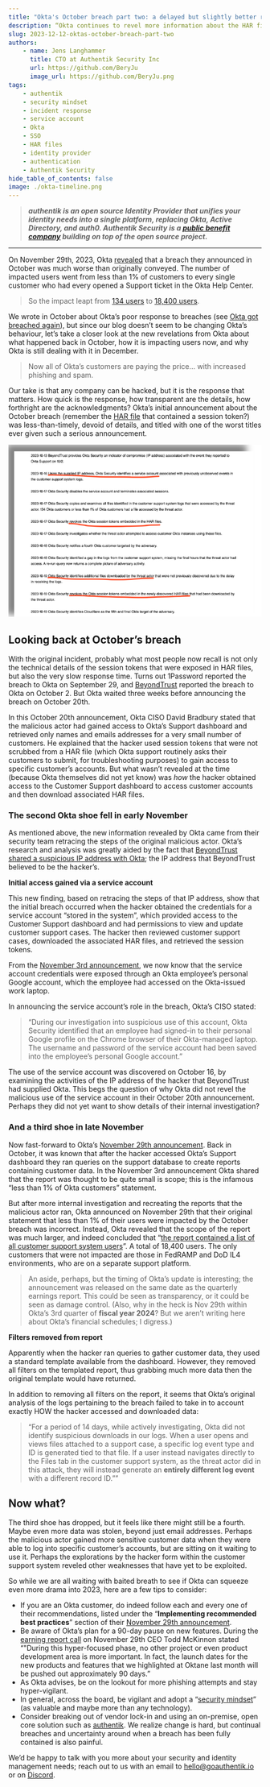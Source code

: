 ```yaml
---
title: "Okta's October breach part two: a delayed but slightly better response"
description: “Okta continues to revel more information about the HAR files breach first revealed in October; now we know that a service account was involved, and 100% of their customer support users were impacted.”
slug: 2023-12-12-oktas-october-breach-part-two
authors:
    - name: Jens Langhammer
      title: CTO at Authentik Security Inc
      url: https://github.com/BeryJu
      image_url: https://github.com/BeryJu.png
tags:
    - authentik
    - security mindset
    - incident response
    - service account
    - Okta
    - SSO
    - HAR files
    - identity provider
    - authentication
    - Authentik Security
hide_table_of_contents: false
image: ./okta-timeline.png
---
```


> **_authentik is an open source Identity Provider that unifies your identity needs into a single platform, replacing Okta, Active Directory, and auth0. Authentik Security is a [public benefit company](https://github.com/OpenCoreVentures/ocv-public-benefit-company/blob/main/ocv-public-benefit-company-charter.md) building on top of the open source project._**

---

On November 29th, 2023, Okta [revealed](https://sec.okta.com/harfiles) that a breach they announced in October was much worse than originally conveyed. The number of impacted users went from less than 1% of customers to every single customer who had every opened a Support ticket in the Okta Help Center.

> So the impact leapt from [134 users](https://sec.okta.com/articles/2023/11/unauthorized-access-oktas-support-case-management-system-root-cause) to [18,400 users](https://www.beyondtrust.com/blog/entry/okta-support-unit-breach-update).

We wrote in October about Okta’s poor response to breaches (see [Okta got breached again](https://goauthentik.io/blog/2023-10-23-another-okta-breach)), but since our blog doesn’t seem to be changing Okta’s behaviour, let’s take a closer look at the new revelations from Okta about what happened back in October, how it is impacting users now, and why Okta is still dealing with it in December.

> Now all of Okta’s customers are paying the price… with increased phishing and spam.

Our take is that any company can be hacked, but it is the response that matters. How quick is the response, how transparent are the details, how forthright are the acknowledgments? Okta’s initial announcement about the October breach (remember the [HAR file](https://goauthentik.io/blog/2023-10-23-another-okta-breach) that contained a session token?) was less-than-timely, devoid of details, and titled with one of the worst titles ever given such a serious announcement.

![screenshot of the timeline that Okta published](./okta-timeline.png)

<!--truncate-->

## Looking back at October’s breach

With the original incident, probably what most people now recall is not only the technical details of the session tokens that were exposed in HAR files, but also the very slow response time. Turns out 1Password reported the breach to Okta on September 29, and [BeyondTrust](https://www.beyondtrust.com/blog/entry/okta-support-unit-breach) reported the breach to Okta on October 2. But Okta waited three weeks before announcing the breach on October 20th.

In this October 20th announcement, Okta CISO David Bradbury stated that the malicious actor had gained access to Okta’s Support dashboard and retrieved only names and emails addresses for a very small number of customers. He explained that the hacker used session tokens that were not scrubbed from a HAR file (which Okta support routinely asks their customers to submit, for troubleshooting purposes) to gain access to specific customer’s accounts. But what wasn’t revealed at the time (because Okta themselves did not yet know) was _how_ the hacker obtained access to the Customer Support dashboard to access customer accounts and then download associated HAR files.

### The second **Okta shoe fell in early November**

As mentioned above, the new information revealed by Okta came from their security team retracing the steps of the original malicious actor. Okta’s research and analysis was greatly aided by the fact that [BeyondTrust shared a suspicious IP address with Okta](https://www.beyondtrust.com/blog/entry/okta-support-unit-breach-update); the IP address that BeyondTrust believed to be the hacker’s.

**Initial access gained via a service account**

This new finding, based on retracing the steps of that IP address, show that the initial breach occurred when the hacker obtained the credentials for a service account “stored in the system”, which provided access to the Customer Support dashboard and had permissions to view and update customer support cases. The hacker then reviewed customer support cases, downloaded the associated HAR files, and retrieved the session tokens.

From the [November 3rd announcement](https://sec.okta.com/articles/2023/11/unauthorized-access-oktas-support-case-management-system-root-cause), we now know that the service account credentials were exposed through an Okta employee’s personal Google account, which the employee had accessed on the Okta-issued work laptop.

In announcing the service account’s role in the breach, Okta’s CISO stated:

> “During our investigation into suspicious use of this account, Okta Security identified that an employee had signed-in to their personal Google profile on the Chrome browser of their Okta-managed laptop. The username and password of the service account had been saved into the employee’s personal Google account.”

The use of the service account was discovered on October 16, by examining the activities of the IP address of the hacker that BeyondTrust had supplied Okta. This begs the question of why Okta did not revel the malicious use of the service account in their October 20th announcement. Perhaps they did not yet want to show details of their internal investigation?

### And a third shoe in late November

Now fast-forward to Okta’s [November 29th announcement](https://sec.okta.com/harfiles). Back in October, it was known that after the hacker accessed Okta’s Support dashboard they ran queries on the support database to create reports containing customer data. In the November 3rd announcement Okta shared that the report was thought to be quite small is scope; this is the infamous “less than 1% of Okta customers” statement.

But after more internal investigation and recreating the reports that the malicious actor ran, Okta announced on November 29th that their original statement that less than 1% of their users were impacted by the October breach was incorrect. Instead, Okta revealed that the scope of the report was much larger, and indeed concluded that “[the report contained a list of all customer support system users](https://sec.okta.com/harfiles)”. A total of 18,400 users. The only customers that were not impacted are those in FedRAMP and DoD IL4 environments, who are on a separate support platform.

> An aside, perhaps, but the timing of Okta’s update is interesting; the announcement was released on the same date as the quarterly earnings report. This could be seen as transparency, or it could be seen as damage control. (Also, why in the heck is Nov 29th within Okta’s 3rd quarter of **fiscal year 2024**? But we aren’t writing here about Okta’s financial schedules; I digress.)

**Filters removed from report**

Apparently when the hacker ran queries to gather customer data, they used a standard template available from the dashboard. However, they removed all filters on the templated report, thus grabbing much more data then the original template would have returned.

In addition to removing all filters on the report, it seems that Okta’s original analysis of the logs pertaining to the breach failed to take in to account exactly HOW the hacker accessed and downloaded data:

> “For a period of 14 days, while actively investigating, Okta did not identify suspicious downloads in our logs. When a user opens and views files attached to a support case, a specific log event type and ID is generated tied to that file. If a user instead navigates directly to the Files tab in the customer support system, as the threat actor did in this attack, they will instead generate an **entirely different log event** with a different record ID.””

## Now what?

The third shoe has dropped, but it feels like there might still be a fourth. Maybe even more data was stolen, beyond just email addresses. Perhaps the malicious actor gained more sensitive customer data when they were able to log into specific customer’s accounts, but are sitting on it waiting to use it. Perhaps the explorations by the hacker form within the customer support system reveled other weaknesses that have yet to be exploited.

So while we are all waiting with baited breath to see if Okta can squeeze even more drama into 2023, here are a few tips to consider:

-   If you are an Okta customer, do indeed follow each and every one of their recommendations, listed under the “**Implementing recommended best practices**” section of their [November 29th announcement](https://sec.okta.com/harfiles).
-   Be aware of Okta’s plan for a 90-day pause on new features. During the [earning report call](https://seekingalpha.com/article/4655057-okta-inc-okta-q3-2024-earnings-call-transcript) on November 29th CEO Todd McKinnon stated “"During this hyper-focused phase, no other project or even product development area is more important. In fact, the launch dates for the new products and features that we highlighted at Oktane last month will be pushed out approximately 90 days.”
-   As Okta advises, be on the lookout for more phishing attempts and stay hyper-vigilant.
-   In general, across the board, be vigilant and adopt a “[security mindset](https://goauthentik.io/blog/2023-11-30-automated-security-versus-the-security-mindset)” (as valuable and maybe more than any technology).
-   Consider breaking out of vendor lock-in and using an on-premise, open core solution such as [authentik](https://goauthentik.io/). We realize change is hard, but continual breaches and uncertainty around when a breach has been fully contained is also painful.

We’d be happy to talk with you more about your security and identity management needs; reach out to us with an email to [hello@goauthentik.io](mailto:hello@goauthentik.io) or on [Discord](https://discord.com/channels/809154715984199690/809154716507963434).
